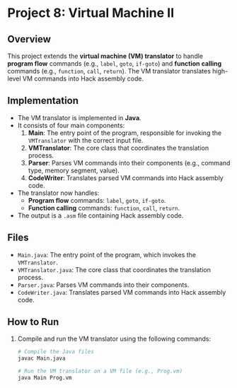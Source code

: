# Project 8: Virtual Machine II

## Overview
This project extends the **virtual machine (VM) translator** to handle **program flow** commands (e.g., `label`, `goto`, `if-goto`) and **function calling** commands (e.g., `function`, `call`, `return`). The VM translator translates high-level VM commands into Hack assembly code.

## Implementation
- The VM translator is implemented in **Java**.
- It consists of four main components:
  1. **Main**: The entry point of the program, responsible for invoking the `VMTranslator` with the correct input file.
  2. **VMTranslator**: The core class that coordinates the translation process.
  3. **Parser**: Parses VM commands into their components (e.g., command type, memory segment, value).
  4. **CodeWriter**: Translates parsed VM commands into Hack assembly code.
- The translator now handles:
  - **Program flow** commands: `label`, `goto`, `if-goto`.
  - **Function calling** commands: `function`, `call`, `return`.
- The output is a `.asm` file containing Hack assembly code.

## Files
- `Main.java`: The entry point of the program, which invokes the `VMTranslator`.
- `VMTranslator.java`: The core class that coordinates the translation process.
- `Parser.java`: Parses VM commands into their components.
- `CodeWriter.java`: Translates parsed VM commands into Hack assembly code.

## How to Run
1. Compile and run the VM translator using the following commands:
   ```bash
   # Compile the Java files
   javac Main.java

   # Run the VM translator on a VM file (e.g., Prog.vm)
   java Main Prog.vm
